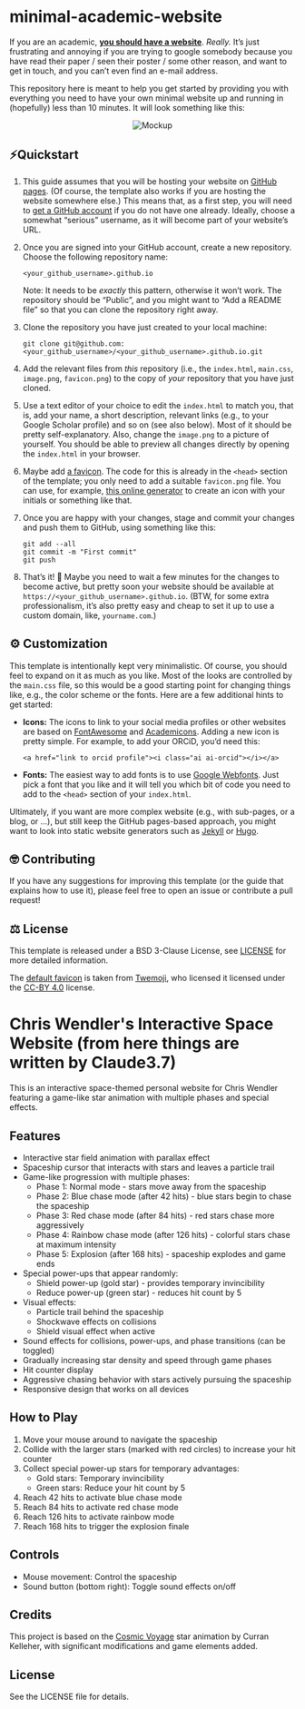 # minimal-academic-website

If you are an academic, **[you should have a website](https://kenworthy.space/advice.html#advpage)**. _Really._ It’s just frustrating and annoying if you are trying to google somebody because you have read their paper / seen their poster / some other reason, and want to get in touch, and you can’t even find an e-mail address.

This repository here is meant to help you get started by providing you with everything you need to have your own minimal website up and running in (hopefully) less than 10 minutes. It will look something like this:

<center>
  <img src="mockup.png" alt="Mockup">
</center>



## ⚡️Quickstart

1. This guide assumes that you will be hosting your website on [GitHub pages](https://pages.github.com). (Of course, the template also works if you are hosting the website somewhere else.) This means that, as a first step, you will need to [get a GitHub account](https://github.com/signup) if you do not have one already. Ideally, choose a somewhat “serious” username, as it will become part of your website’s URL.

2. Once you are signed into your GitHub account, create a new repository. Choose the following repository name:

   ```
   <your_github_username>.github.io
   ```

   Note: It needs to be *exactly* this pattern, otherwise it won’t work. The repository should be “Public”, and you might want to “Add a README file” so that you can clone the repository right away.

3. Clone the repository you have just created to your local machine:
   ```
   git clone git@github.com:<your_github_username>/<your_github_username>.github.io.git
   ```

4. Add the relevant files from _this_ repository (i.e., the `index.html`, `main.css`, `image.png`, `favicon.png`) to the copy of _your_ repository that you have just cloned.

5. Use a text editor of your choice to edit the `index.html` to match you, that is, add your name, a short description, relevant links (e.g., to your Google Scholar profile) and so on (see also below). Most of it should be pretty self-explanatory. Also, change the `image.png` to a picture of yourself. You should be able to preview all changes directly by opening the `index.html` in your browser.

6. Maybe add [a favicon](https://favicon.io/tutorials/what-is-a-favicon/). The code for this is already in the `<head>` section of the template; you only need to add a suitable `favicon.png` file. You can use, for example, [this online generator](https://favicon.io/) to create an icon with your initials or something like that.

7. Once you are happy with your changes, stage and commit your changes and push them to GitHub, using something like this:

   ```
   git add --all
   git commit -m "First commit"
   git push
   ```

8. That’s it! 🥳 Maybe you need to wait a few minutes for the changes to become active, but pretty soon your website should be available at `https://<your_github_username>.github.io`. (BTW, for some extra professionalism, it’s also pretty easy and cheap to set it up to use a custom domain, like, `yourname.com`.)



## ⚙️ Customization

This template is intentionally kept very minimalistic. Of course, you should feel to expand on it as much as you like. Most of the looks are controlled by the `main.css` file, so this would be a good starting point for changing things like, e.g., the color scheme or the fonts. Here are a few additional hints to get started:

* **Icons:** The icons to link to your social media profiles or other websites are based on [FontAwesome](https://fontawesome.com/) and [Academicons](https://jpswalsh.github.io/academicons/). Adding a new icon is pretty simple. For example, to add your ORCiD, you’d need this:

  ```
  <a href="link to orcid profile"><i class="ai ai-orcid"></i></a>
  ```

* **Fonts:** The easiest way to add fonts is to use [Google Webfonts](https://fonts.google.com/). Just pick a font that you like and it will tell you which bit of code you need to add to the `<head>` section of your `index.html`.

Ultimately, if you want are more complex website (e.g., with sub-pages, or a blog, or ...), but still keep the GitHub pages-based approach, you might want to look into static website generators such as [Jekyll](https://jekyllrb.com/) or [Hugo](https://gohugo.io).



## 🤓 Contributing

If you have any suggestions for improving this template (or the guide that explains how to use it), please feel free to open an issue or contribute a pull request!



## ⚖️  License

This template is released under a BSD 3-Clause License, see [LICENSE](https://github.com/timothygebhard/minimal-academic-website/blob/main/LICENSE) for more detailed information.

The [default favicon](https://github.com/timothygebhard/minimal-academic-website/blob/main/favicon.png) is taken from [Twemoji](https://twemoji.twitter.com/), who licensed it licensed under the [CC-BY 4.0](https://creativecommons.org/licenses/by/4.0/) license.

# Chris Wendler's Interactive Space Website (from here things are written by Claude3.7)

This is an interactive space-themed personal website for Chris Wendler featuring a game-like star animation with multiple phases and special effects.

## Features

- Interactive star field animation with parallax effect
- Spaceship cursor that interacts with stars and leaves a particle trail
- Game-like progression with multiple phases:
  - Phase 1: Normal mode - stars move away from the spaceship
  - Phase 2: Blue chase mode (after 42 hits) - blue stars begin to chase the spaceship
  - Phase 3: Red chase mode (after 84 hits) - red stars chase more aggressively
  - Phase 4: Rainbow chase mode (after 126 hits) - colorful stars chase at maximum intensity
  - Phase 5: Explosion (after 168 hits) - spaceship explodes and game ends
- Special power-ups that appear randomly:
  - Shield power-up (gold star) - provides temporary invincibility
  - Reduce power-up (green star) - reduces hit count by 5
- Visual effects:
  - Particle trail behind the spaceship
  - Shockwave effects on collisions
  - Shield visual effect when active
- Sound effects for collisions, power-ups, and phase transitions (can be toggled)
- Gradually increasing star density and speed through game phases
- Hit counter display
- Aggressive chasing behavior with stars actively pursuing the spaceship
- Responsive design that works on all devices

## How to Play

1. Move your mouse around to navigate the spaceship
2. Collide with the larger stars (marked with red circles) to increase your hit counter
3. Collect special power-up stars for temporary advantages:
   - Gold stars: Temporary invincibility
   - Green stars: Reduce your hit count by 5
4. Reach 42 hits to activate blue chase mode
5. Reach 84 hits to activate red chase mode
6. Reach 126 hits to activate rainbow mode
7. Reach 168 hits to trigger the explosion finale

## Controls

- Mouse movement: Control the spaceship
- Sound button (bottom right): Toggle sound effects on/off

## Credits

This project is based on the [Cosmic Voyage](https://vizhub.com/curran/cosmic-voyage?file=index.html&edit=files) star animation by Curran Kelleher, with significant modifications and game elements added.

## License

See the LICENSE file for details. 